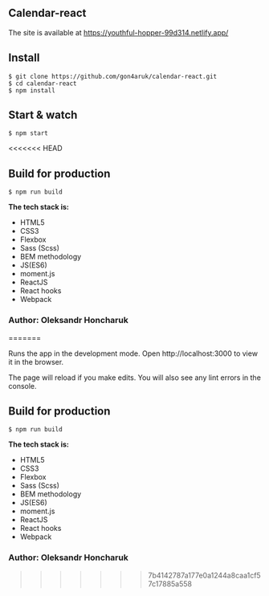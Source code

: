 ## Calendar-react

The site is available at https://youthful-hopper-99d314.netlify.app/

## Install

    $ git clone https://github.com/gon4aruk/calendar-react.git
    $ cd calendar-react
    $ npm install

## Start & watch

    $ npm start
<<<<<<< HEAD

## Build for production

    $ npm run build

**The tech stack is:**

- HTML5
- CSS3
- Flexbox
- Sass (Scss)
- BEM methodology
- JS(ES6)
- moment.js
- ReactJS
- React hooks
- Webpack

### Author: Oleksandr Honcharuk
=======
    
Runs the app in the development mode.
Open http://localhost:3000 to view it in the browser.

The page will reload if you make edits.
You will also see any lint errors in the console.

## Build for production

    $ npm run build

**The tech stack is:**

- HTML5
- CSS3
- Flexbox
- Sass (Scss)
- BEM methodology
- JS(ES6)
- moment.js
- ReactJS
- React hooks
- Webpack

### Author: Oleksandr Honcharuk
>>>>>>> 7b4142787a177e0a1244a8caa1cf57c17885a558
